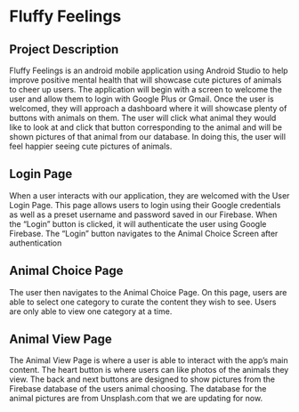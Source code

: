 # Fluffy Feelings
## Project Description 
Fluffy Feelings is an android mobile application using Android Studio to help improve positive mental health that will showcase cute pictures of animals to cheer up users. The application will begin with a screen to welcome the user and allow them to login with Google Plus or Gmail. Once the user is welcomed, they will approach a dashboard where it will showcase plenty of buttons with animals on them. The user will click what animal they would like to look at and click that button corresponding to the animal and will be shown pictures of that animal from our database. In doing this, the user will feel happier seeing cute pictures of animals.
## Login Page
When a user interacts with our application, they are welcomed with the User Login Page. This page allows users to login using their Google credentials as well as a preset username and password saved in our Firebase. When the “Login” button is clicked, it will authenticate the user using Google Firebase. The “Login” button navigates to the Animal Choice Screen after authentication
## Animal Choice Page
The user then navigates to the Animal Choice Page. On this page, users are able to select one category to curate the content they wish to see. Users are only able to view one category at a time.
## Animal View Page
The Animal View Page is where a user is able to interact with the app’s main content. The heart button is where users can like photos of the animals they view. The back and next buttons are designed to show pictures from the Firebase database of the users animal choosing. The database for the animal pictures are from Unsplash.com that we are updating for now.
